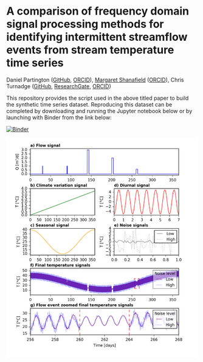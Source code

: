 # A comparison of frequency domain signal processing methods for identifying intermittent streamflow events from stream temperature time series
Daniel Partington ([GitHub](https://github.com/daniel-partington), [ORCID](https://orcid.org/0000-0003-2266-824X)), [Margaret Shanafield](https://www.flinders.edu.au/people/margaret.shanafield) ([ORCID](https://orcid.org/0000-0003-1710-1548)), Chris Turnadge ([GitHub](https://github.com/christurnadge), [ResearchGate](https://www.researchgate.net/profile/Chris-Turnadge), [ORCID](https://orcid.org/0000-0002-9882-1573))


This repository provides the script used in the above titled paper to build the synthetic time series dataset. Reproducing this dataset can be completed by downloading and running the Jupyter notebook below or by launching with Binder from the link below:

[![Binder](https://mybinder.org/badge_logo.svg)](https://mybinder.org/v2/gh/daniel-partington/Hydro_Time_Series_Event_Identification/master)

![Alt text](/Synthetic_stream_temperature_example_gs_new.png?raw=true "Synthetic Dataset")
